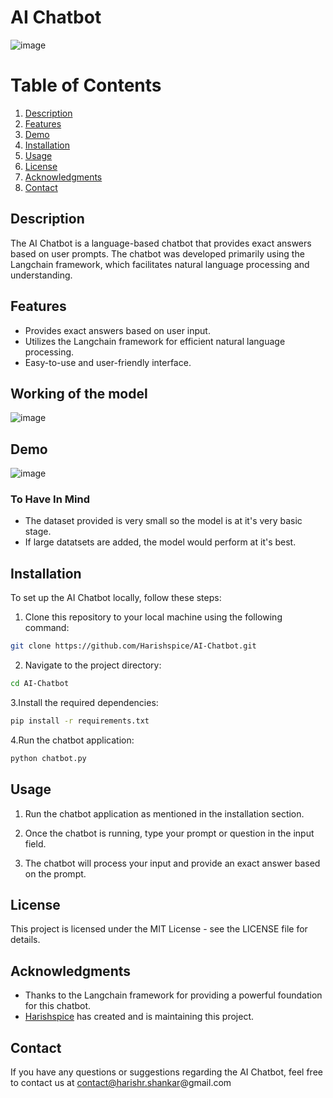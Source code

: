 # AI Chatbot

![image](https://github.com/Harishspice/AI-Chatbot-/assets/117935868/725f494f-f6e9-4372-af3c-b06b0c0c3b79)

# Table of Contents

1. [Description](#description)
2. [Features](#features)
3. [Demo](#demo)
4. [Installation](#installation)
5. [Usage](#usage)
7. [License](#license)
8. [Acknowledgments](#acknowledgments)
9. [Contact](#contact)


## Description

The AI Chatbot is a language-based chatbot that provides exact answers based on user prompts. The chatbot was developed primarily using the Langchain framework, which facilitates natural language processing and understanding.

## Features

- Provides exact answers based on user input.
- Utilizes the Langchain framework for efficient natural language processing.
- Easy-to-use and user-friendly interface.

## Working of the model
![image](https://github.com/Harishspice/Chatbot/assets/117935868/f4b84e59-603a-480f-83b1-b1b3c45057b1)

## Demo
![image](https://github.com/Harishspice/AI-Chatbot-/assets/117935868/ca2e4d26-bb69-43a5-ba24-58eb4be83dc9)

### To Have In Mind
- The dataset provided is very small so the model is at it's very basic stage.
- If large datatsets are added, the model would perform at it's best.
  
## Installation

To set up the AI Chatbot locally, follow these steps:

1. Clone this repository to your local machine using the following command:

```bash
git clone https://github.com/Harishspice/AI-Chatbot.git
```
2. Navigate to the project directory:
```bash
cd AI-Chatbot
```
3.Install the required dependencies:
```bash
pip install -r requirements.txt
```
4.Run the chatbot application:
```bash
python chatbot.py
```

## Usage
1. Run the chatbot application as mentioned in the installation section.

2. Once the chatbot is running, type your prompt or question in the input field.

3. The chatbot will process your input and provide an exact answer based on the prompt.


## License
This project is licensed under the MIT License - see the LICENSE file for details.

## Acknowledgments
- Thanks to the Langchain framework for providing a powerful foundation for this chatbot.
- [Harishspice](https://github.com/Harishspice) has created and is maintaining this project.

## Contact
If you have any questions or suggestions regarding the AI Chatbot, feel free to contact us at contact@harishr.shankar@gmail.com


